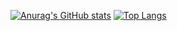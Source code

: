 [![Anurag's GitHub stats](https://github-readme-stats.vercel.app/api?username=Ozynt)](https://github.com/anuraghazra/github-readme-stats)
[![Top Langs](https://github-readme-stats.vercel.app/api/top-langs/?username=Ozynt)](https://github.com/anuraghazra/github-readme-stats)
